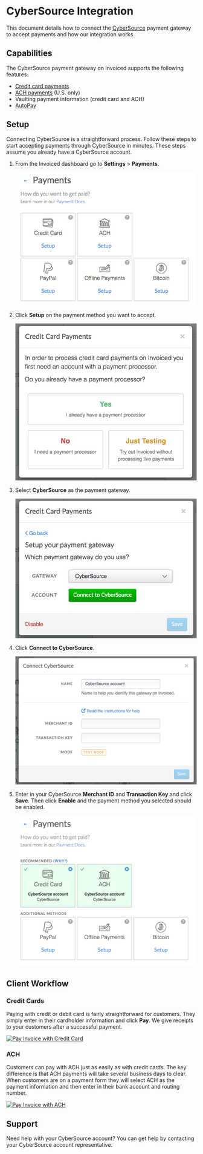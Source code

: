 # CyberSource Integration

This document details how to connect the [CyberSource](https://cybersource.com) payment gateway to accept payments and how our integration works.

## Capabilities

The CyberSource payment gateway on Invoiced supports the following features:

- [Credit card payments](/docs/payments/card)
- [ACH payments](/docs/payments/ach) (U.S. only)
- Vaulting payment information (credit card and ACH)
- [AutoPay](/docs/payments/autopay)

## Setup

Connecting CyberSource is a straightforward process. Follow these steps to start accepting payments through CyberSource in minutes. These steps assume you already have a CyberSource account.

1. From the Invoiced dashboard go to **Settings** > **Payments**.

   [![Payment Settings](../img/payment-settings.png)](../img/payment-settings.png)

2. Click **Setup** on the payment method you want to accept.

   [![Credit Card Payments Setup](../img/credit-card-payment-setup.png)](../img/credit-card-payment-setup.png)

3. Select **CyberSource** as the payment gateway.

   [![CyberSource Payments Setup](../img/cybersource-setup.png)](../img/cybersource-setup.png)

4. Click **Connect to CyberSource**.

   [![CyberSource Settings Page](../img/cybersource-connect.png)](../img/cybersource-connect.png)

5. Enter in your CyberSource **Merchant ID** and **Transaction Key** and click **Save**. Then click **Enable** and the payment method you selected should be enabled.

   [![CyberSource Payments Enabled](../img/cybersource-enabled.png)](../img/cybersource-enabled.png)

## Client Workflow

### Credit Cards

Paying with credit or debit card is fairly straightforward for customers. They simply enter in their cardholder information and click **Pay**. We give receipts to your customers after a successful payment.

[![Pay Invoice with Credit Card](/docs/img/pay-invoice-credit-card.png)](/docs/img/pay-invoice-credit-card.png)

### ACH

Customers can pay with ACH just as easily as with credit cards. The key difference is that ACH payments will take several business days to clear. When customers are on a payment form they will select ACH as the payment information and then enter in their bank account and routing number.

[![Pay Invoice with ACH](/docs/img/pay-invoice-ach.png)](/docs/img/pay-invoice-ach.png)

## Support

Need help with your CyberSource account? You can get help by contacting your CyberSource account representative.